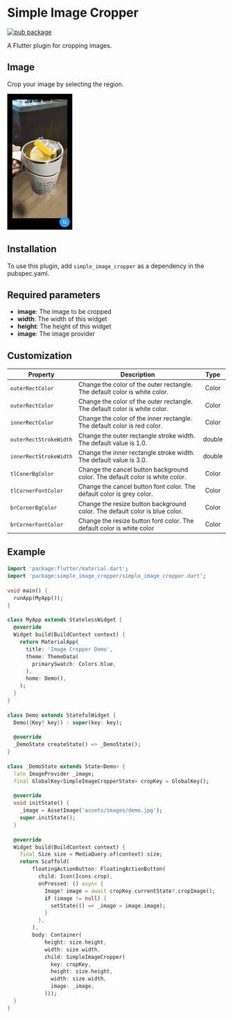 # Simple Image Cropper

[![pub package](https://img.shields.io/pub/v/simple_image_cropper.svg)](https://pub.dev/packages/simple_image_cropper)

A Flutter plugin for cropping images.

## Image

Crop your image by selecting the region.

![Demo](assets/images/demo.gif)

## Installation

To use this plugin, add `simple_image_cropper` as a dependency in the pubspec.yaml.

## Required parameters

- **image**: The image to be cropped
- **width**: The width of this widget
- **height**: The height of this widget
- **image**: The image provider

## Customization

| Property | Description | Type |
| ----------------- |----------|:-----------:|
| `outerRectColor`  | Change the color of the outer rectangle. The default color is white color. | Color |
| `outerRectColor` | Change the color of the outer rectangle. The default color is white color. | Color |
| `innerRectColor` |  Change the color of the inner rectangle. The default color is red color. | Color |
| `outerRectStrokeWidth` |  Change the outer rectangle stroke width. The default value is 1.0. | double |
| `innerRectStrokeWidth` |  Change the inner rectangle stroke width. The default value is 3.0. | double |
| `tlConerBgColor` |  Change the cancel button background color. The default color is white color. | Color |
| `tlCornerFontColor` |  Change the cancel button font color. The default color is grey color. | Color |
| `brCornerBgColor` |  Change the resize button background color. The default color is blue color. | Color |
| `brCornerFontColor` |  Change the resize button font color. The default color is white color | Color |

## Example

```dart
import 'package:flutter/material.dart';
import 'package:simple_image_cropper/simple_image_cropper.dart';

void main() {
  runApp(MyApp());
}

class MyApp extends StatelessWidget {
  @override
  Widget build(BuildContext context) {
    return MaterialApp(
      title: 'Image Cropper Demo',
      theme: ThemeData(
        primarySwatch: Colors.blue,
      ),
      home: Demo(),
    );
  }
}

class Demo extends StatefulWidget {
  Demo({Key? key}) : super(key: key);

  @override
  _DemoState createState() => _DemoState();
}

class _DemoState extends State<Demo> {
  late ImageProvider _image;
  final GlobalKey<SimpleImageCropperState> cropKey = GlobalKey();

  @override
  void initState() {
    _image = AssetImage('assets/images/demo.jpg');
    super.initState();
  }

  @override
  Widget build(BuildContext context) {
    final Size size = MediaQuery.of(context).size;
    return Scaffold(
        floatingActionButton: FloatingActionButton(
          child: Icon(Icons.crop),
          onPressed: () async {
            Image? image = await cropKey.currentState?.cropImage();
            if (image != null) {
              setState(() => _image = image.image);
            }
          },
        ),
        body: Container(
            height: size.height,
            width: size.width,
            child: SimpleImageCropper(
              key: cropKey,
              height: size.height,
              width: size.width,
              image: _image,
            )));
  }
}
```
